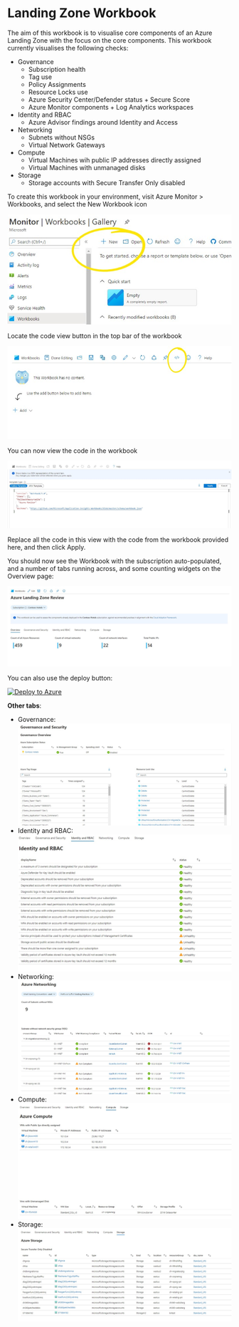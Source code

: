# Landing Zone Workbook

The aim of this workbook is to visualise core components of an Azure Landing Zone with the focus on the core components. This workbook currently visualises the following checks:
* Governance
    * Subscription health
    * Tag use
    * Policy Assignments
    * Resource Locks use
    * Azure Security Center/Defender status + Secure Score
    * Azure Monitor components + Log Analytics workspaces
* Identity and RBAC
    * Azure Advisor findings around Identity and Access
* Networking
    * Subnets without NSGs
    * Virtual Network Gateways
* Compute
    * Virtual Machines wih public IP addresses directly assigned
    * Virtual Machines with unmanaged disks
* Storage
    * Storage accounts with Secure Transfer Only disabled


To create this workbook in your environment, visit Azure Monitor > Workbooks, and select the New Workbook icon

![new workbook](/resources/newworkbook.jpg "new workbook")

Locate the code view button in the top bar of the workbook

![edit code](/resources/workbookcodebutton.jpg "edit code")

You can now view the code in the workbook

![new workbook](/resources/workbookcodeview.jpg "new workbook")

Replace all the code in this view with the code from the workbook provided here, and then click Apply.

You should now see the Workbook with the subscription auto-populated, and a number of tabs running across, and some counting widgets on the Overview page:

![workbook view](/resources/lz-overview.jpg "lz-overview")


You can also use the deploy button:

[![Deploy to Azure](https://aka.ms/deploytoazurebutton)](https://portal.azure.com/#create/Microsoft.Template/uri/https%3A%2F%2Fraw.githubusercontent.com%2FAzure%2Ffta-landingzone%2Fmaster%2FLZReview%2FWorkbook%2Fdeploy.json)


**Other tabs**:
* Governance:
![Governance](/resources/lz-governance1.jpg "governance view")
* Identity and RBAC:
![Identity](/resources/lz-identity.jpg "identity view")
* Networking:
![Networking](/resources/lz-networking.jpg "Networking view")
* Compute: 
![Compute](/resources/lz-compute.jpg "compute view")
* Storage:
![Storage](/resources/lz-storage.jpg "storage view")